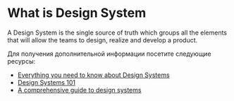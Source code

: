 # What is Design System

A Design System is the single source of truth which groups all the elements that will allow the teams to design, realize and develop a product.

Для получения дополнительной информации посетите следующие ресурсы:

- [Everything you need to know about Design Systems](https://uxdesign.cc/everything-you-need-to-know-about-design-systems-54b109851969)
- [Design Systems 101](https://www.nngroup.com/articles/design-systems-101/)
- [A comprehensive guide to design systems](https://www.invisionapp.com/inside-design/guide-to-design-systems/)
